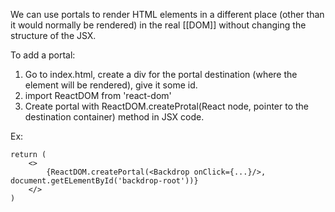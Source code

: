   We can use portals to render HTML elements in a different place (other than it would normally be rendered) in the real [[DOM]] without changing the structure of the JSX.

To add a portal:
1. Go to index.html, create a div for the portal destination (where the element will be rendered), give it some id.
2. import ReactDOM from 'react-dom'
3. Create portal with ReactDOM.createProtal(React node, pointer to the destination container) method in JSX code. 


Ex:

``` JSX
return (
	<>
		{ReactDOM.createPortal(<Backdrop onClick={...}/>, document.getELementById('backdrop-root'))}
	</>
)
```
